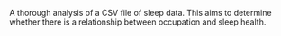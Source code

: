 A thorough analysis of a CSV file of sleep data. This aims to determine whether there is a relationship between occupation and sleep health.
